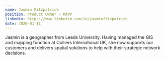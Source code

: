 ```yaml
---
name: Jasmin Fitzpatrick
position: Product Owner - MAPP
linkedin: https://www.linkedin.com/in/jasminfitzpatrick
date: 2020-01-11
---
```


Jasmin is a geographer from Leeds University. Having managed the GIS and mapping function at Colliers International UK, she now supports our customers and delivers spatial solutions to help with their strategic network decisions.
